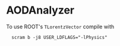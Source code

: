 # AODAnalyzer

To use ROOT's ```TLorentzVector``` compile with 
```
  scram b -j8 USER_LDFLAGS="-lPhysics" 
  ```
